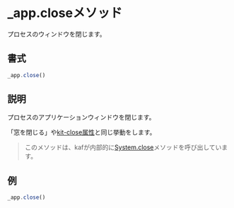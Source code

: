 # _app.closeメソッド

プロセスのウィンドウを閉じます。

## 書式

```javascript
_app.close()
```

## 説明

プロセスのアプリケーションウィンドウを閉じます。

「窓を閉じる」や[kit-close属性](/kit-close)と同じ挙動をします。

> このメソッドは、kafが内部的に[System.close](/System.close)メソッドを呼び出しています。

## 例

```javascript
_app.close()
```
